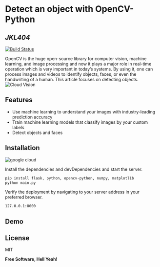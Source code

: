 # Detect an object with OpenCV-Python
## _JKL404_


[![Build Status](https://travis-ci.org/joemccann/dillinger.svg?branch=master)](https://travis-ci.org/joemccann/dillinger)

OpenCV is the huge open-source library for computer vision, machine learning, and image processing and now it plays a major role in real-time operation which is very important in today’s systems. By using it, one can process images and videos to identify objects, faces, or even the handwriting of a human. This article focuses on detecting objects.
![Cloud Vision](https://nanonets.com/blog/content/images/2021/04/cloud--1--1.gif)

## Features

- Use machine learning to understand your images with industry-leading prediction accuracy
- Train machine learning models that classify images by your custom labels
- Detect objects and faces


## Installation


![google cloud](https://images.idgesg.net/images/article/2018/04/google-vision-api-screen-1-100755937-medium.jpg?auto=webp&quality=85,70)




Install the dependencies and devDependencies and start the server.

```sh
pip install flask, python, opencv-python, numpy, matplotlib
python main.py
```

Verify the deployment by navigating to your server address in
your preferred browser.

```sh
127.0.0.1:8000
```
## Demo

## License

MIT

**Free Software, Hell Yeah!**
